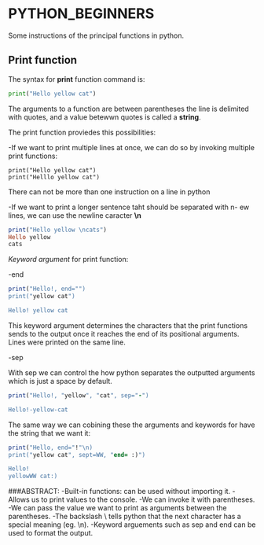 # PYTHON_BEGINNERS
Some instructions of the principal functions in python.

## Print function 

The syntax for **print** function command is:		

```python
print("Hello yellow cat")
```  

The arguments to a function are between parentheses the line is delimited with quotes, and a value betewwn quotes is called a **string**.

The print function proviedes this possibilities:

-If we want to print multiple lines at once, we can do so by invoking multiple print functions:
```rudy
print("Hello yellow cat")
print("Helllo yellow cat")
```
There can not be more than one instruction on a line in python 

-If we want to print a longer sentence taht should be separated with n- ew lines, we can use the newline caracter **\n**
```ruby
print("Hello yellow \ncats")
Hello yellow 
cats 
```
*Keyword argument* for print function:

-end 
```ruby	
print("Hello!, end="")
print("yellow cat")

Hello! yellow cat 
```
This keyword argument determines the characters that the print functions sends to the output once it reaches the end of its positional arguments. Lines were printed
on the same line. 

-sep 

With sep we can control the how python separates the outputted arguments which is just a space by default. 
```ruby
print("Hello!, "yellow", "cat", sep="-")

Hello!-yellow-cat 
```
The same way we can cobining these the arguments and keywords for have the string that we want it:
```ruby
print("Hello, end="!"\n)
print("yellow cat", sept=WW, "end= :)")

Hello! 
yellowWW cat:) 
```
###ABSTRACT:
-Built-in functions: can be used without importing it.
-Allows us to print values to the console.
-We can invoke it with parentheses. 
-We can pass the value we want to print as arguments between the parentheses. 
-The backslash \ tells python that the next character has a special meaning (eg. \n).
-Keyword arguements such as sep and end can be used to format the output.
